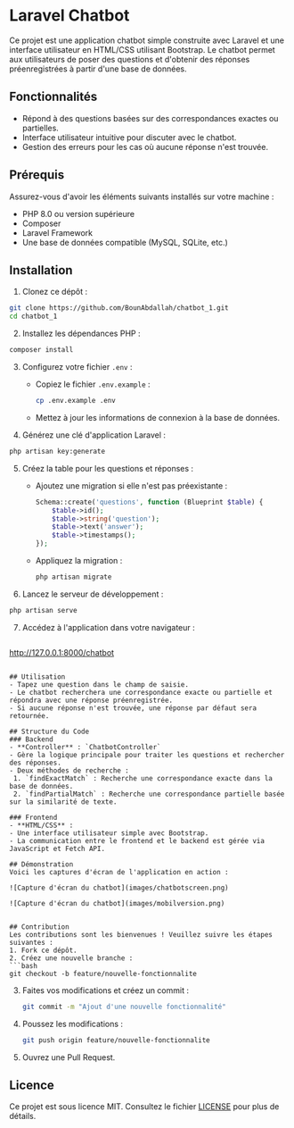 # Laravel Chatbot

Ce projet est une application chatbot simple construite avec Laravel et une interface utilisateur en HTML/CSS utilisant Bootstrap. Le chatbot permet aux utilisateurs de poser des questions et d'obtenir des réponses préenregistrées à partir d'une base de données.

## Fonctionnalités
- Répond à des questions basées sur des correspondances exactes ou partielles.
- Interface utilisateur intuitive pour discuter avec le chatbot.
- Gestion des erreurs pour les cas où aucune réponse n'est trouvée.

## Prérequis
Assurez-vous d'avoir les éléments suivants installés sur votre machine :
- PHP 8.0 ou version supérieure
- Composer
- Laravel Framework
- Une base de données compatible (MySQL, SQLite, etc.)

## Installation

1. Clonez ce dépôt :
```bash
git clone https://github.com/BounAbdallah/chatbot_1.git
cd chatbot_1
```

2. Installez les dépendances PHP :
```bash
composer install
```

3. Configurez votre fichier `.env` :
   - Copiez le fichier `.env.example` :
     ```bash
     cp .env.example .env
     ```
   - Mettez à jour les informations de connexion à la base de données.

4. Générez une clé d'application Laravel :
```bash
php artisan key:generate
```

5. Créez la table pour les questions et réponses :
   - Ajoutez une migration si elle n'est pas préexistante :
     ```php
     Schema::create('questions', function (Blueprint $table) {
         $table->id();
         $table->string('question');
         $table->text('answer');
         $table->timestamps();
     });
     ```
   - Appliquez la migration :
     ```bash
     php artisan migrate
     ```

6. Lancez le serveur de développement :
```bash
php artisan serve
```

7. Accédez à l'application dans votre navigateur :
   ```
http://127.0.0.1:8000/chatbot
   ```

## Utilisation
- Tapez une question dans le champ de saisie.
- Le chatbot recherchera une correspondance exacte ou partielle et répondra avec une réponse préenregistrée.
- Si aucune réponse n'est trouvée, une réponse par défaut sera retournée.

## Structure du Code
### Backend
- **Controller** : `ChatbotController`
  - Gère la logique principale pour traiter les questions et rechercher des réponses.
  - Deux méthodes de recherche :
    1. `findExactMatch` : Recherche une correspondance exacte dans la base de données.
    2. `findPartialMatch` : Recherche une correspondance partielle basée sur la similarité de texte.

### Frontend
- **HTML/CSS** :
  - Une interface utilisateur simple avec Bootstrap.
  - La communication entre le frontend et le backend est gérée via JavaScript et Fetch API.

## Démonstration
Voici les captures d'écran de l'application en action :

![Capture d'écran du chatbot](images/chatbotscreen.png)

![Capture d'écran du chatbot](images/mobilversion.png)


## Contribution
Les contributions sont les bienvenues ! Veuillez suivre les étapes suivantes :
1. Fork ce dépôt.
2. Créez une nouvelle branche :
   ```bash
   git checkout -b feature/nouvelle-fonctionnalite
   ```
3. Faites vos modifications et créez un commit :
   ```bash
   git commit -m "Ajout d'une nouvelle fonctionnalité"
   ```
4. Poussez les modifications :
   ```bash
   git push origin feature/nouvelle-fonctionnalite
   ```
5. Ouvrez une Pull Request.

## Licence
Ce projet est sous licence MIT. Consultez le fichier [LICENSE](LICENSE) pour plus de détails.


